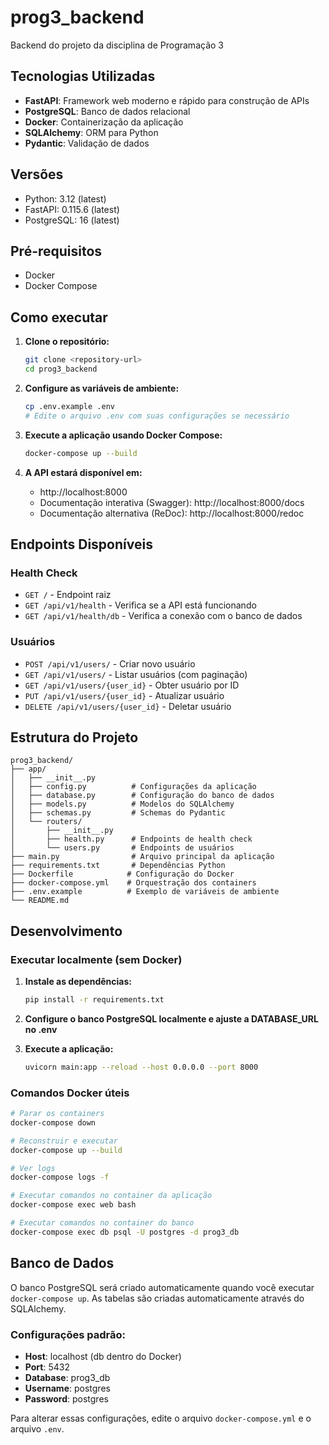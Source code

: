 # prog3_backend
Backend do projeto da disciplina de Programação 3

## Tecnologias Utilizadas

- **FastAPI**: Framework web moderno e rápido para construção de APIs
- **PostgreSQL**: Banco de dados relacional
- **Docker**: Containerização da aplicação
- **SQLAlchemy**: ORM para Python
- **Pydantic**: Validação de dados

## Versões

- Python: 3.12 (latest)
- FastAPI: 0.115.6 (latest)
- PostgreSQL: 16 (latest)

## Pré-requisitos

- Docker
- Docker Compose

## Como executar

1. **Clone o repositório:**
   ```bash
   git clone <repository-url>
   cd prog3_backend
   ```

2. **Configure as variáveis de ambiente:**
   ```bash
   cp .env.example .env
   # Edite o arquivo .env com suas configurações se necessário
   ```

3. **Execute a aplicação usando Docker Compose:**
   ```bash
   docker-compose up --build
   ```

4. **A API estará disponível em:**
   - http://localhost:8000
   - Documentação interativa (Swagger): http://localhost:8000/docs
   - Documentação alternativa (ReDoc): http://localhost:8000/redoc

## Endpoints Disponíveis

### Health Check
- `GET /` - Endpoint raiz
- `GET /api/v1/health` - Verifica se a API está funcionando
- `GET /api/v1/health/db` - Verifica a conexão com o banco de dados

### Usuários
- `POST /api/v1/users/` - Criar novo usuário
- `GET /api/v1/users/` - Listar usuários (com paginação)
- `GET /api/v1/users/{user_id}` - Obter usuário por ID
- `PUT /api/v1/users/{user_id}` - Atualizar usuário
- `DELETE /api/v1/users/{user_id}` - Deletar usuário

## Estrutura do Projeto

```
prog3_backend/
├── app/
│   ├── __init__.py
│   ├── config.py          # Configurações da aplicação
│   ├── database.py        # Configuração do banco de dados
│   ├── models.py          # Modelos do SQLAlchemy
│   ├── schemas.py         # Schemas do Pydantic
│   └── routers/
│       ├── __init__.py
│       ├── health.py      # Endpoints de health check
│       └── users.py       # Endpoints de usuários
├── main.py                # Arquivo principal da aplicação
├── requirements.txt       # Dependências Python
├── Dockerfile            # Configuração do Docker
├── docker-compose.yml    # Orquestração dos containers
├── .env.example          # Exemplo de variáveis de ambiente
└── README.md
```

## Desenvolvimento

### Executar localmente (sem Docker)

1. **Instale as dependências:**
   ```bash
   pip install -r requirements.txt
   ```

2. **Configure o banco PostgreSQL localmente e ajuste a DATABASE_URL no .env**

3. **Execute a aplicação:**
   ```bash
   uvicorn main:app --reload --host 0.0.0.0 --port 8000
   ```

### Comandos Docker úteis

```bash
# Parar os containers
docker-compose down

# Reconstruir e executar
docker-compose up --build

# Ver logs
docker-compose logs -f

# Executar comandos no container da aplicação
docker-compose exec web bash

# Executar comandos no container do banco
docker-compose exec db psql -U postgres -d prog3_db
```

## Banco de Dados

O banco PostgreSQL será criado automaticamente quando você executar `docker-compose up`. As tabelas são criadas automaticamente através do SQLAlchemy.

### Configurações padrão:
- **Host**: localhost (db dentro do Docker)
- **Port**: 5432
- **Database**: prog3_db
- **Username**: postgres
- **Password**: postgres

Para alterar essas configurações, edite o arquivo `docker-compose.yml` e o arquivo `.env`.

